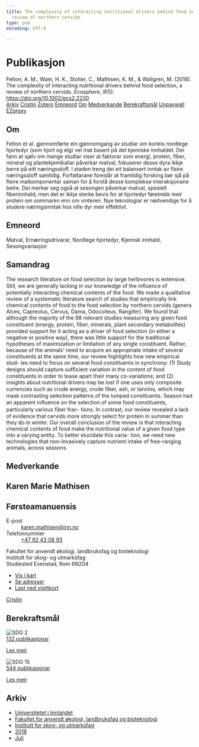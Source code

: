 ```yaml
---
title: The complexity of interacting nutritional drivers behind food selection, a
  review of northern cervids
type: pub
encoding: UTF-8

---
```

<h1>Publikasjon</h1>
<article id="csl-bib-container-JTNYGM4P" class="csl-bib-container">
  <div class="csl-bib-body"> <div class="csl-entry">Felton, A. M., Wam, H. K., Stolter, C., Mathisen, K. M., &#38; Wallgren, M. (2018). The complexity of interacting nutritional drivers behind food selection, a review of northern cervids. <i>Ecosphere</i>, <i>9</i>(5). <a href="https://doi.org/10.1002/ecs2.2230">https://doi.org/10.1002/ecs2.2230</a></div> </div>
  <div class="csl-bib-buttons">
    <a href="#taxonomy-article-JTNYGM4P" alt="archive" class="csl-bib-button">Arkiv</a>
    <a href="https://app.cristin.no/results/show.jsf?id=1596158" alt="Cristin" class="csl-bib-button">Cristin</a>
    <a href="http://zotero.org/groups/5881554/items/JTNYGM4P" alt="Zotero" class="csl-bib-button">Zotero</a>
    <a href="#keywords-article-JTNYGM4P" alt="keywords" class="csl-bib-button">Emneord</a>
    <a href="#about-article-JTNYGM4P" alt="about_pub" class="csl-bib-button">Om</a>
    <a href="#contributors-article-JTNYGM4P" alt="contributors" class="csl-bib-button">Medverkande</a>
    <a href="#sdg-article-JTNYGM4P" alt="sdg" class="csl-bib-button">Berekraftsmål</a>
    <a href="https://onlinelibrary.wiley.com/doi/pdfdirect/10.1002/ecs2.2230" alt="Unpaywall" class="csl-bib-button">Unpaywall</a>
    <a href="https://onlinelibrary.wiley.com/doi/pdfdirect/10.1002/ecs2.2230" alt="EZproxy" class="csl-bib-button">EZproxy</a>
  </div>
  <div id="csl-bib-meta-container-JTNYGM4P"></div>
</article>
<div id="csl-bib-meta-JTNYGM4P" class="csl-bib-meta">
  <article id="about-article-JTNYGM4P" class="about_pub-article">
    <h1>Om</h1>
    Felton et al. gjennomførte ein gjennomgang av studiar om korleis nordlege hjortedyr (som hjort og elg) vel mat basert på det kjemiske innhaldet. Dei fann at sjølv om mange studiar viser at faktorar som energi, protein, fiber, mineral og plantekjemikaliar påverkar matval, fokuserer desse dyra ikkje berre på eitt næringsstoff. I staden treng dei eit balansert inntak av fleire næringsstoff samtidig. Forfattarane foreslår at framtidig forsking bør sjå på fleire matkomponentar saman for å forstå desse komplekse interaksjonane betre. Dei merkar seg også at sesongen påverkar matval, spesielt fiberinnhald, men det er ikkje sterke bevis for at hjortedyr føretrekk meir protein om sommaren enn om vinteren. Nye teknologiar er nødvendige for å studere næringsinntak hos ville dyr meir effektivt.
  </article>
  <article id="keywords-article-JTNYGM4P" class="keywords-article">
    <h1>Emneord</h1>
    Matval, Ernæringsdrivarar, Nordlege hjortedyr, Kjemisk innhald, Sesongvariasjon
  </article>
  <article id="abstract-article-JTNYGM4P" class="abstract-article">
    <h1>Samandrag</h1>
    The research literature on food selection by large herbivores is extensive. Still, we are generally 
lacking in our knowledge of the inﬂuence of potentially interacting chemical contents of the food. We made 
a qualitative review of a systematic literature search of studies that empirically link chemical contents of 
food to the food selection by northern cervids (genera Alces, Capreolus, Cervus, Dama, Odocoileus, Rangifer). 
We found that although the majority of the 98 relevant studies measuring any given food constituent 
(energy, protein, ﬁber, minerals, plant secondary metabolites) provided support for it acting as a driver of 
food selection (in either a negative or positive way), there was little support for the traditional hypotheses 
of maximization or limitation of any single constituent. Rather, because of the animals’ need to acquire an 
appropriate intake of several constituents at the same time, our review highlights how new empirical stud- 
ies need to focus on several food constituents in synchrony: (1) Study designs should capture sufﬁcient 
variation in the content of food constituents in order to tease apart their many co-variations; and (2) 
insights about nutritional drivers may be lost if one uses only composite currencies such as crude energy, 
crude ﬁber, ash, or tannins, which may mask contrasting selection patterns of the lumped constituents. 
Season had an apparent inﬂuence on the selection of some food constituents, particularly various ﬁber frac- 
tions. In contrast, our review revealed a lack of evidence that cervids more strongly select for protein in 
summer than they do in winter. Our overall conclusion of the review is that interacting chemical contents 
of food make the nutritional value of a given food type into a varying entity. To better elucidate this varia- 
tion, we need new technologies that non-invasively capture nutrient intake of free-ranging animals, across 
seasons.
  </article>
  <article id="contributors-article-JTNYGM4P" class="contributors-article">
    <h1>Medverkande</h1>
    <div class="personas"> <div class="vrtx-hinn-person-card"> <div class="photo"> <i class="lar la-user-circle missing-person"></i> </div> <div class="info"> <hgroup><h1>Karen Marie Mathisen</h1> <h2>Førsteamanuensis</h2> </hgroup><dl> <dt>E-post</dt> <dd> <a href="mailto:karen.mathisen@inn.no">karen.mathisen@inn.no</a> </dd> <dt>Telefonnummer</dt> <dd><a href="tel:+4762430893"> +47 62 43 08 93 </a></dd> </dl> <p> Fakultet for anvendt økologi, landbruksfag og bioteknologi<br> Institutt for skog- og utmarksfag<br> Studiested Evenstad, Rom 6N204 </p> <ul class="vrtx-hinn-links"> <li><a href="https://www.google.com/maps?q=61.42516,11.07813">Vis i kart</a></li> <li><a href="https://www.inn.no/finn-en-ansatt/karen-mathisen.html#vrtx-hinn-addresses">Se adresser</a></li> <li><a href="https://www.inn.no/finn-en-ansatt/karen-mathisen.html?vrtx=vcf">Last ned visittkort</a></li> </ul> </div> </div> <a href="https://app.cristin.no/persons/show.jsf?id=328273" alt="Cristin URL" class="personas-cristin">Cristin</a> </div>
  </article>
  <article id="sdg-article-JTNYGM4P" class="sdg-article">
    <h1>Berekraftsmål</h1>
    <div class="sdg-container"><div id="sdg2" class="sdg">
        <img src="{{< params subfolder >}}images/sdg/sdg02_nn.png" class="image" alt="SDG 2">
        <div class="sdg-overlay">
          <a href="{{< params subfolder >}}nn/archive/?sdg=2#archive" class="sdg-publication-count"><span>132</span> publikasjonar</a>
          <p><a href="https://fn.no/om-fn/fns-baerekraftsmaal/utrydde-sult?lang=nno-NO" class="sdg-read-more">Les meir</a></p>
        </div>
      </div> <div id="sdg15" class="sdg">
        <img src="{{< params subfolder >}}images/sdg/sdg15_nn.png" class="image" alt="SDG 15">
        <div class="sdg-overlay">
          <a href="{{< params subfolder >}}nn/archive/?sdg=15#archive" class="sdg-publication-count"><span>544</span> publikasjonar</a>
          <p><a href="https://fn.no/om-fn/fns-baerekraftsmaal/livet-paa-land?lang=nno-NO" class="sdg-read-more">Les meir</a></p>
        </div>
      </div></div>
  </article>
  <article id="taxonomy-article-JTNYGM4P" class="taxonomy-article">
    <h1>Arkiv</h1>
    <ul>
      <li><a href="{{< params subfolder >}}nn/archive/?key=3DCRN523">Universitetet i Innlandet</a></li>
      <li><a href="{{< params subfolder >}}nn/archive/?key=T77LXH6D">Fakultet for anvendt økologi, landbruksfag og bioteknologi</a></li>
      <li><a href="{{< params subfolder >}}nn/archive/?key=7TRARPE3">Institutt for skog- og utmarksfag</a></li>
      <li><a href="{{< params subfolder >}}nn/archive/?key=YEV4VALG">2018</a></li>
      <li><a href="{{< params subfolder >}}nn/archive/?key=9DW535PA">Juli</a></li>
    </ul>
  </article>
</div>

